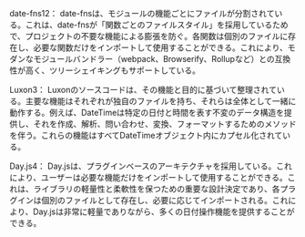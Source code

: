 date-fns12： date-fnsは、モジュールの機能ごとにファイルが分割されている。これは、date-fnsが「関数ごとのファイルスタイル」を採用しているためで、プロジェクトの不要な機能による膨張を防ぐ。各関数は個別のファイルに存在し、必要な関数だけをインポートして使用することができる。これにより、モダンなモジュールバンドラー（webpack、Browserify、Rollupなど）との互換性が高く、ツリーシェイキングもサポートしている。

Luxon3： Luxonのソースコードは、その機能と目的に基づいて整理されている。主要な機能はそれぞれが独自のファイルを持ち、それらは全体として一緒に動作する。例えば、DateTimeは特定の日付と時間を表す不変のデータ構造を提供し、それを作成、解析、問い合わせ、変換、フォーマットするためのメソッドを伴う。これらの機能はすべてDateTimeオブジェクト内にカプセル化されている。

Day.js4： Day.jsは、プラグインベースのアーキテクチャを採用している。これにより、ユーザーは必要な機能だけをインポートして使用することができる。これは、ライブラリの軽量性と柔軟性を保つための重要な設計決定であり、各プラグインは個別のファイルとして存在し、必要に応じてインポートされる。これにより、Day.jsは非常に軽量でありながら、多くの日付操作機能を提供することができる。
